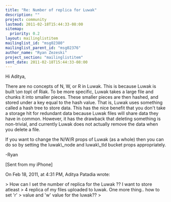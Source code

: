 ```yaml
---
title: "Re: Number of replica for Luwak"
description: ""
project: community
lastmod: 2011-02-18T15:44:33-08:00
sitemap:
  priority: 0.2
layout: mailinglistitem
mailinglist_id: "msg02380"
mailinglist_parent_id: "msg02376"
author_name: "Ryan Zezeski"
project_section: "mailinglistitem"
sent_date: 2011-02-18T15:44:33-08:00
---
```



Hi Aditya,

There are no concepts of N, W, or R in Luwak. This is because Luwak is built 
\\_on top\\_ of Riak. To be more specific, Luwak takes a large file and chunks it 
into smaller pieces. These smaller pieces are then hashed, and stored under a 
key equal to the hash value. That is, Luwak uses something called a hash tree 
to store data. This has the nice benefit that you don't take a storage hit for 
redundant data because Luwak files will share data they have in common. 
However, it has the drawback that deleting something is non-trivial, and 
currently Luwak does not actually remove the data when you delete a file.

If you want to change the N/W/R props of Luwak (as a whole) then you can do so 
by setting the luwak\\_node and luwak\\_tld bucket props appropriately.

-Ryan

[Sent from my iPhone]

On Feb 18, 2011, at 4:31 PM, Aditya Patadia  wrote:

&gt; How can I set the number of replica for the Luwak ?? I want to store atleast 
&gt; 4 replica of my files uploaded to luwak. One more thing.. how to set 'r' 
&gt; value and 'w' value for the luwak??
&gt; 

